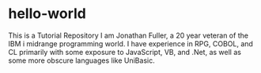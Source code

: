 # hello-world
This is a Tutorial Repository
I am Jonathan Fuller, a 20 year veteran of the IBM i midrange programming world. I have experience in RPG, COBOL, and CL primarily with some exposure to JavaScript, VB, and .Net, as well as some more obscure languages like UniBasic.
